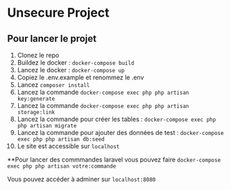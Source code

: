 # Unsecure Project


## Pour lancer le projet


1. Clonez le repo
2. Buildez le docker : ```docker-compose build```
3. Lancez le docker : ```docker-compose up```
4. Copiez le .env.example et renommez le .env
5. Lancez ```composer install```
4. Lancez la commande ```docker-compose exec php php artisan key:generate```
5. Lancez la commande ```docker-compose exec php php artisan storage:link```
6. Lancez la commande pour créer les tables : ```docker-compose exec php php artisan migrate```
7. Lancez la commande pour ajouter des données de test : ```docker-compose exec php php artisan db:seed```
8. Le site est accessible sur ```localhost```

**Pour lancer des commmandes laravel vous pouvez faire ```docker-compose exec php php artisan votre:commande```

Vous pouvez accéder à adminer sur ```localhost:8080```

